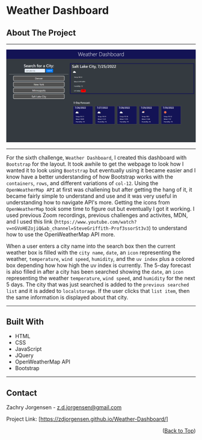 <div id="top"></div>

# Weather Dashboard

<!-- ABOUT THE PROJECT -->
## About The Project
<hr>

<img src="./assets/img/Weather-dashboard-screenshot.png" alt="weather dashboard">

<hr>

For the sixth challenge, `Weather Dashboard`, I created this dashboard with `Bootstrap` for the layout. It took awhile to get the webpage to look how I wanted it to look using `Bootstrap` but eventually using it became easier and I know have a better understanding of how Bootstrap works with the `containers`, `rows`, and different variations of `col-12`. Using the `OpenWeatherMap API` at first was challening but after getting the hang of it, it became fairly simple to understand and use and it was very useful in understanding how to navigate API's more. Getting the icons from `OpenWeatherMap` took some time to figure out but eventually I got it working. I used previous Zoom recordings, previous challenges and activites, MDN, and I used this link (`https://www.youtube.com/watch?v=nGVoHEZojiQ&ab_channel=SteveGriffith-Prof3ssorSt3v3`) to understand how to use the 
OpenWeatherMap API more. 

When a user enters a city name into the search box then the current weather box is filled with the `city name`, `date`, an `icon` representing the weather, `temperature`, `wind speed`, `humidity`, and the `uv index` plus a colored box depending how how high the uv index is currently. The 5-day forecast is also filled in after a city has been searched showing the `date`, an `icon` representing the weather `temperature`, `wind speed`, and `humidity` for the next 5 days. The city that was just searched is added to the `previous searched list` and it is added to `localstorage`. If the user clicks that `list item`, then the same information is displayed about that city.


<hr>

<!-- BUILT WITH -->
## Built With
<ul>
    <li> HTML
    <li> CSS
    <li> JavaScript
    <li> JQuery
    <li> OpenWeatherMap API
    <li> Bootstrap
</ul>

<hr>

<!-- CONTACT ME -->
## Contact

Zachry Jorgensen - z.d.jorgensen@gmail.com

Project Link: [https://zdjorgensen.github.io/Weather-Dashboard/]

<p align="right">(<a href="#top">Back to Top</a>)</p>